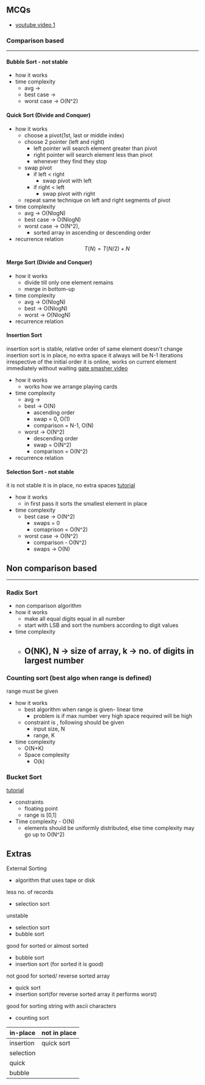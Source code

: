 

## MCQs
- [youtube video 1](https://www.youtube.com/watch?v=-ufROz9oZAM)

### Comparison based
---
#### Bubble Sort - not stable
- how it works
- time complexity
	- avg -> 
	- best case -> 
	- worst case -> O(N^2)

#### Quick Sort (Divide and Conquer)
- how it works
	- choose a pivot(1st, last or middle index)
	- choose 2 pointer (left and right)
		- left pointer will search element greater than pivot
		- right pointer will search element less than pivot
		- whenever they find they stop
	- swap pivot
		- if left < right
			- swap pivot with left
		- if right < left
			- swap pivot with right
	- repeat same technique on left and right segments of pivot
- time complexity
	- avg -> O(NlogN)
	- best case -> O(NlogN)
	- worst case -> O(N^2),
		- sorted array in ascending or descending order
- recurrence relation $$T(N) = T(N/2) + N$$

#### Merge Sort (Divide and Conquer)
- how it works
	- divide till only one element remains
	- merge in bottom-up 
- time complexity
	- avg -> O(NlogN)
	- best -> O(NlogN)
	- worst -> O(NlogN)
- recurrence relation

#### Insertion Sort
insertion sort is stable, relative order of same element doesn't change
insertion sort is in place, no extra space
it always will be N-1 iterations irrespective of the initial order
it is online, works on current element immediately without waiting
[gate smasher video](https://www.youtube.com/watch?v=s9fmGjFY1v0)
- how it works
	- works how we arrange playing cards
- time complexity
	- avg -> 
	- best -> O(N)
		- ascending order
		- swap = 0, O(1)
		- comparison = N-1, O(N)
	- worst -> O(N^2)
		- descending order
		- swap = O(N^2)
		- comparison = O(N^2)
- recurrence relation

#### Selection Sort - not stable
it is not stable
it is in place, no extra spaces
[tutorial](https://www.youtube.com/watch?v=Lrd1QaKyok4)
- how it works
	- in first pass it sorts the smallest element in place
- time complexity
	- best case -> O(N^2)
		- swaps = 0
		- comaprison = O(N^2)
	- worst case -> O(N^2)
		- comparison - O(N^2)
		- swaps -> O(N)

## Non comparison based
---
### Radix Sort
- non comparison algorithm
- how it works
	- make all equal digits equal in all number
	- start with LSB and sort the numbers according to digit values
- time complexity
	- O(NK), N -> size of array, k -> no. of digits in largest number
		- 
### Counting sort (best algo when range is defined)
range must be given
- how it works
	- best algorithm when range is given- linear time
		- problem is if max number very high space required will be high
	- constraint is , following should be given 
		- input size, N
		- range, K
- time complexity
	- O(N+K)
	- Space complexity
		- O(k)
### Bucket Sort
[tutorial](https://www.youtube.com/watch?v=E9OccfF9mpI)
- constraints
	- floating point
	- range is [0,1]
- Time complexity - O(N)
	- elements should be uniformly distributed, else time complexity may go up to O(N^2)

## Extras

External Sorting
- algorithm that uses tape or disk

less no. of records
- selection sort

unstable
- selection sort
- bubble sort

good for sorted or almost sorted
- bubble sort
- insertion sort (for sorted it is good)

not good for sorted/ reverse sorted array
- quick sort
- insertion sort(for reverse sorted array it performs worst)

good for sorting string with ascii characters
- counting sort

| in-place  | not in place |
| --------- | ------------ |
| insertion | quick sort   |
| selection |              |
| quick     |              |
| bubble    |              |

